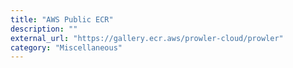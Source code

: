 ```yaml
---
title: "AWS Public ECR"
description: ""
external_url: "https://gallery.ecr.aws/prowler-cloud/prowler"
category: "Miscellaneous"
---
```

